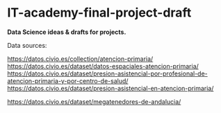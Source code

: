 # IT-academy-final-project-draft

**Data Science ideas & drafts for projects.**

Data sources:

https://datos.civio.es/collection/atencion-primaria/
https://datos.civio.es/dataset/datos-espaciales-atencion-primaria/
https://datos.civio.es/dataset/presion-asistencial-por-profesional-de-atencion-primaria-y-por-centro-de-salud/
https://datos.civio.es/dataset/presion-asistencial-en-atencion-primaria/

https://datos.civio.es/dataset/megatenedores-de-andalucia/
